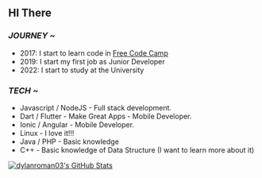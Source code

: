 ## HI There

<!--
**dylanroman03/dylanroman03** is a ✨ _special_ ✨ repository because its `README.md` (this file) appears on your GitHub profile.

Here are some ideas to get you started:

- 🔭 I’m currently working on ...
- 🌱 I’m currently learning ...
- 👯 I’m looking to collaborate on ...
- 🤔 I’m looking for help with ...
- 💬 Ask me about ...
- 📫 How to reach me: ...
- 😄 Pronouns: ...
- ⚡ Fun fact: ...
-->

<!-- JOURNEY -->
### _JOURNEY_  ~
- 2017: I start to learn code in [Free Code Camp](https://www.freecodecamp.org/)
- 2019: I start my first job as Junior Developer
- 2022: I start to study at the University  


<!-- TECH -->

### _TECH_  ~

- Javascript / NodeJS - Full stack development.
- Dart / Flutter - Make Great Apps - Mobile Developer.
- Ionic / Angular - Mobile Developer.
- Linux - I love it!!!
- Java / PHP - Basic knowledge
- C++ - Basic knowledge of Data Structure (I want to learn more about it)
  
<!-- STATS -->

<a href="https://github.com/ahn-nath">
  <img align="center" src="https://github-readme-streak-stats.herokuapp.com/?user=dylanroman03&theme=dark" alt="dylanroman03's GitHub Stats" />
</a>
